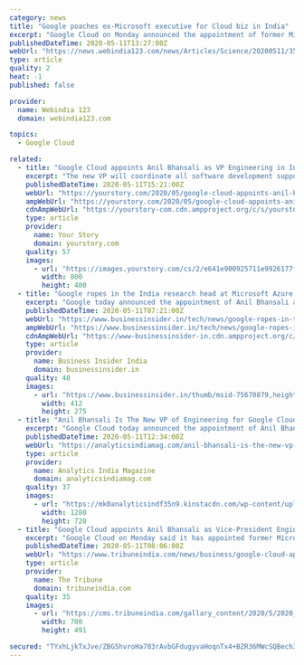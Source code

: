 ```yaml
---
category: news
title: "Google poaches ex-Microsoft executive for Cloud biz in India"
excerpt: "Google Cloud on Monday announced the appointment of former Microsoft executive Anil Bhansali as Vice President of Engineering. In his new role, Bhansali will coordinate all software development support efforts for Google Cloud in India."
publishedDateTime: 2020-05-11T13:27:00Z
webUrl: "https://news.webindia123.com/news/Articles/Science/20200511/3556331.html"
type: article
quality: 2
heat: -1
published: false

provider:
  name: Webindia 123
  domain: webindia123.com

topics:
  - Google Cloud

related:
  - title: "Google Cloud appoints Anil Bhansali as VP Engineering in India"
    excerpt: "The new VP will coordinate all software development support efforts for Google Cloud in the country, according to a company statement."
    publishedDateTime: 2020-05-11T15:21:00Z
    webUrl: "https://yourstory.com/2020/05/google-cloud-appoints-anil-bhansali-vp-engineer"
    ampWebUrl: "https://yourstory.com/2020/05/google-cloud-appoints-anil-bhansali-vp-engineer/amp"
    cdnAmpWebUrl: "https://yourstory-com.cdn.ampproject.org/c/s/yourstory.com/2020/05/google-cloud-appoints-anil-bhansali-vp-engineer/amp"
    type: article
    provider:
      name: Your Story
      domain: yourstory.com
    quality: 57
    images:
      - url: "https://images.yourstory.com/cs/2/e641e900925711e9926177f451727da9/Imageqdzp-1589208696650.jpg?fm=png&auto=format"
        width: 800
        height: 400
  - title: "Google ropes in the India research head at Microsoft Azure's cloud division"
    excerpt: "Google today announced the appointment of Anil Bhansali as the VP of Engineering for Google Cloud in India. Bhansali comes in at Google after a 28-year stint at Microsoft, where h"
    publishedDateTime: 2020-05-11T07:21:00Z
    webUrl: "https://www.businessinsider.in/tech/news/google-ropes-in-the-india-research-head-at-microsoft-azures-cloud-division/articleshow/75670872.cms"
    ampWebUrl: "https://www.businessinsider.in/tech/news/google-ropes-in-the-india-research-head-at-microsoft-azures-cloud-division/amp_articleshow/75670872.cms"
    cdnAmpWebUrl: "https://www-businessinsider-in.cdn.ampproject.org/c/s/www.businessinsider.in/tech/news/google-ropes-in-the-india-research-head-at-microsoft-azures-cloud-division/amp_articleshow/75670872.cms"
    type: article
    provider:
      name: Business Insider India
      domain: businessinsider.in
    quality: 40
    images:
      - url: "https://www.businessinsider.in/thumb/msid-75670879,height-275,width-412,imgsize-58449/tech/news/google-ropes-in-the-india-research-head-at-microsoft-azures-cloud-division/google-cloud.jpg"
        width: 412
        height: 275
  - title: "Anil Bhansali Is The New VP of Engineering for Google Cloud India"
    excerpt: "Google Cloud today announced the appointment of Anil Bhansali as Vice President of Engineering. He will coordinate all software development support efforts for Google Cloud in India. Anil joins Google Cloud from Microsoft where he was Corporate Vice President of their Azure cloud division and site leader for their R&D team in India."
    publishedDateTime: 2020-05-11T12:34:00Z
    webUrl: "https://analyticsindiamag.com/anil-bhansali-is-the-new-vp-of-engineering-for-google-cloud-india/"
    type: article
    provider:
      name: Analytics India Magazine
      domain: analyticsindiamag.com
    quality: 37
    images:
      - url: "https://mk0analyticsindf35n9.kinstacdn.com/wp-content/uploads/2020/05/anil-bhansali-google-cloud.jpg"
        width: 1280
        height: 720
  - title: "Google Cloud appoints Anil Bhansali as Vice-President Engineering in India"
    excerpt: "Google Cloud on Monday said it has appointed former Microsoft executive Anil Bhansali as Vice-President of Engineering in India."
    publishedDateTime: 2020-05-11T08:06:00Z
    webUrl: "https://www.tribuneindia.com/news/business/google-cloud-appoints-anil-bhansali-as-vice-president-engineering-in-india-83401"
    type: article
    provider:
      name: The Tribune
      domain: tribuneindia.com
    quality: 35
    images:
      - url: "https://cms.tribuneindia.com/gallary_content/2020/5/2020_5$largeimg_254894643.JPG"
        width: 700
        height: 491

secured: "TYxhLjkTxJve/ZBG5hvroHa703rAvbGFdugyvaHoqnTx4+BZR36MWcSQBech31rRp9V4YYILcM3xkgBoD9prY9YsZ607eGlnti+bv1RBOPWqLj3TvSCIEqdZjN2rIfYLglJZAoKHgGuPEmtlBEFY3QM8UKMXjzB3R77F2syfaFB0/CJyNhBhzp4qZJgTz9ATJ17gYodVdGW4dnNmejrBvUUY/Ehfoqr7cnwWn1VQh2ZeNCPKn++yOZMumEIBMTQo6+8p1YL1xZ2Bmw/pVtFFokAEIpl3WrTHixglFzygx6MJqj83Q6qv1UB9YwfpCMVE;FFfsiMIXzCEb61tjqLnSbA=="
---
```



